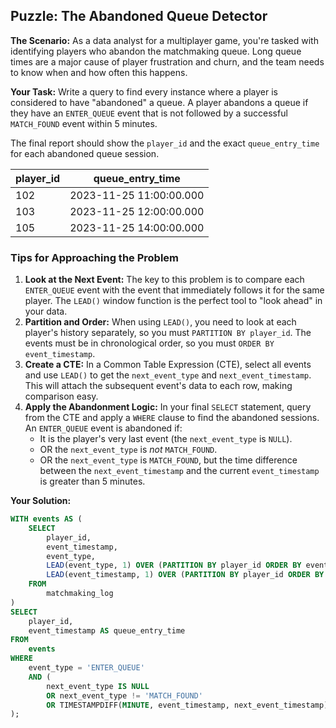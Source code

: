 ## Puzzle: The Abandoned Queue Detector

**The Scenario:** As a data analyst for a multiplayer game, you're tasked with identifying players who abandon the matchmaking queue. Long queue times are a major cause of player frustration and churn, and the team needs to know when and how often this happens.

**Your Task:** Write a query to find every instance where a player is considered to have "abandoned" a queue. A player abandons a queue if they have an `ENTER_QUEUE` event that is not followed by a successful `MATCH_FOUND` event within 5 minutes.

The final report should show the `player_id` and the exact `queue_entry_time` for each abandoned queue session.

| **player_id** | **queue_entry_time** |
| ------------------- | -------------------------- |
| 102                 | 2023-11-25 11:00:00.000    |
| 103                 | 2023-11-25 12:00:00.000    |
| 105                 | 2023-11-25 14:00:00.000    |

### Tips for Approaching the Problem

1. **Look at the Next Event:** The key to this problem is to compare each `ENTER_QUEUE` event with the event that immediately follows it for the same player. The `LEAD()` window function is the perfect tool to "look ahead" in your data.
2. **Partition and Order:** When using `LEAD()`, you need to look at each player's history separately, so you must `PARTITION BY player_id`. The events must be in chronological order, so you must `ORDER BY event_timestamp`.
3. **Create a CTE:** In a Common Table Expression (CTE), select all events and use `LEAD()` to get the `next_event_type` and `next_event_timestamp`. This will attach the subsequent event's data to each row, making comparison easy.
4. **Apply the Abandonment Logic:** In your final `SELECT` statement, query from the CTE and apply a `WHERE` clause to find the abandoned sessions. An `ENTER_QUEUE` event is abandoned if:
   * It is the player's very last event (the `next_event_type` is `NULL`).
   * OR the `next_event_type` is *not* `MATCH_FOUND`.
   * OR the `next_event_type` is `MATCH_FOUND`, but the time difference between the `next_event_timestamp` and the current `event_timestamp` is greater than 5 minutes.

**Your Solution:**

```sql
WITH events AS (
    SELECT
        player_id,
        event_timestamp,
        event_type,
        LEAD(event_type, 1) OVER (PARTITION BY player_id ORDER BY event_timestamp) AS next_event_type,
        LEAD(event_timestamp, 1) OVER (PARTITION BY player_id ORDER BY event_timestamp) AS next_event_timestamp
    FROM
        matchmaking_log
)
SELECT
    player_id,
    event_timestamp AS queue_entry_time
FROM
    events
WHERE
    event_type = 'ENTER_QUEUE'
    AND (
        next_event_type IS NULL
        OR next_event_type != 'MATCH_FOUND'
        OR TIMESTAMPDIFF(MINUTE, event_timestamp, next_event_timestamp) > 5
);
```

